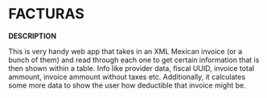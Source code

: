 # **FACTURAS**

**DESCRIPTION**

This is very handy web app that takes in an XML Mexican invoice (or a bunch of them) and read through each one to get certain information that is then shown within a table. Info like provider data, fiscal UUID, invoice total ammount, invoice ammount without taxes etc. Additionally, it calculates some more data to show the user how deductible that invoice might be.
